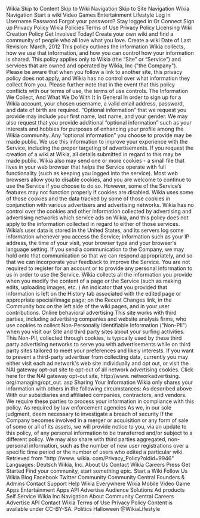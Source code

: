 Wikia Skip to Content Skip to Wiki Navigation Skip to Site Navigation Wikia Navigation Start a wiki Video Games Entertainment Lifestyle Log in Username Password Forgot your password? Stay logged in Or Connect Sign up Privacy Policy Wikia Policies Terms of Use Privacy Policy Licensing Wiki Creation Policy Get Involved Today! Create your own wiki and find a community of people who all love what you love. Create a wiki Date of Last Revision: March, 2012 This policy outlines the information Wikia collects, how we use that information, and how you can control how your information is shared. This policy applies only to Wikia (the “Site” or “Service”) and services that are owned and operated by Wikia, Inc ("the Company"). Please be aware that when you follow a link to another site, this privacy policy does not apply, and Wikia has no control over what information they collect from you. Please further note that in the event that this policy conflicts with our terms of use, the terms of use controls. The Information We Collect, And What We Do With It In General In order to sign up for a Wikia account, your chosen username, a valid email address, password, and date of birth are required. “Optional information” that we request you provide may include your first name, last name, and your gender. We may also request that you provide additional “optional information” such as your interests and hobbies for purposes of enhancing your profile among the Wikia community. Any “optional information” you choose to provide may be made public. We use this information to improve your experience with the Service, including the proper targeting of advertisements. If you request the creation of a wiki at Wikia, all details submitted in regard to this may be made public. Wikia also may send one or more cookies - a small file that lives in your web browser that helps the Service operate with full functionality (such as keeping you logged into the service). Most web browsers allow you to disable cookies, and you are welcome to continue to use the Service if you choose to do so. However, some of the Service’s features may not function properly if cookies are disabled. Wikia uses some of those cookies and the data tracked by some of those cookies in conjunction with various advertisers and advertising networks. Wikia has no control over the cookies and other information collected by advertising and advertising networks which service ads on Wikia, and this policy does not apply to the information collected in regard to either of those services. Wikia’s user data is stored in the United States, and its servers log some information whenever you access the Service; information such as your IP address, the time of your visit, your browser type and your browser's language setting. If you send a communication to the Company, we may hold onto that communication so that we can respond appropriately, and so that we can incorporate your feedback to improve the Service. You are not required to register for an account or to provide any personal information to us in order to use the Service. Wikia collects all the information you provide when you modify the content of a page or the Service (such as making edits, uploading images, etc. ) An indicator that you provided that information is left on the History tab associated with the edited page or appropriate special/image page; on the Recent Changes link, in the Community box on the left side of the wiki pages, and in your user contributions. Online behavioral advertising This site works with third parties, including advertising companies and website analysis firms, who use cookies to collect Non-Personally Identifiable Information ("Non-PII") when you visit our Site and third party sites about your surfing activities. This Non-PII, collected through cookies, is typically used by these third party advertising networks to serve you with advertisements while on third party sites tailored to meet your preferences and likely interests. If you want to prevent a third-party advertiser from collecting data, currently you may either visit each ad network's web site individually and opt out, or visit the NAI gateway opt-out site to opt-out of all network advertising cookies. Click here for the NAI gateway opt-out site, http://www. networkadvertising. org/managing/opt\_out. asp Sharing Your Information Wikia only shares your information with others in the following circumstances: As described above With our subsidiaries and affiliated companies, contractors, and vendors. We require these parties to process your information in compliance with this policy. As required by law enforcement agencies As we, in our sole judgment, deem necessary to investigate a breach of security If the Company becomes involved in a merger or acquisition or any form of sale of some or all of its assets, we will provide notice to you, via an update to this policy, of any personal information to be transferred and/or subject to a different policy. We may also share with third parties aggregated, non-personal information, such as the number of new user registrations over a specific time period or the number of users who edited a particular wiki. Retrieved from "http://www. wikia. com/Privacy\_Policy?oldid=9946" Languages: Deutsch Wikia, Inc. About Us Contact Wikia Careers Press Get Started Find your community, start something epic. Start a Wiki Follow Us Wikia Blog Facebook Twitter Community Community Central Founders & Admins Contact Support Help Wikia Everywhere Wikia Mobile Video Game Apps Entertainment Apps API Advertise Audience Solutions Ad products Self Service Wikia Inc Navigation About Community Central Careers Advertise API Contact Wikia Terms of Use Privacy Policy Content is available under CC-BY-SA. Politics Halloween @WikiaLifestyle